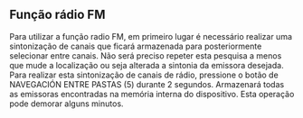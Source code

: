 ## Função rádio FM

Para utilizar a função radio FM, em primeiro lugar é necessário realizar uma sintonização de canais que ficará armazenada para posteriormente selecionar entre canais. Não será preciso repeter esta pesquisa a menos que mude a localização ou seja alterada a sintonia da emissora desejada. Para realizar esta sintonização de canais de rádio, pressione o botão de NAVEGACIÓN ENTRE PASTAS (5) durante 2 segundos. Armazenará todas as emissoras encontradas na memória interna do dispositivo. Esta operação pode demorar alguns minutos.
